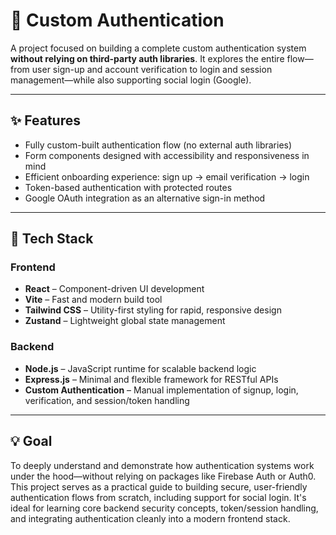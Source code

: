 # 🔐 Custom Authentication

A project focused on building a complete custom authentication system **without relying on third-party auth libraries**. It explores the entire flow—from user sign-up and account verification to login and session management—while also supporting social login (Google).

---

## ✨ Features

- Fully custom-built authentication flow (no external auth libraries)
- Form components designed with accessibility and responsiveness in mind
- Efficient onboarding experience: sign up → email verification → login
- Token-based authentication with protected routes
- Google OAuth integration as an alternative sign-in method

---

## 🔧 Tech Stack

### Frontend

- **React** – Component-driven UI development
- **Vite** – Fast and modern build tool
- **Tailwind CSS** – Utility-first styling for rapid, responsive design
- **Zustand** – Lightweight global state management

### Backend

- **Node.js** – JavaScript runtime for scalable backend logic
- **Express.js** – Minimal and flexible framework for RESTful APIs
- **Custom Authentication** – Manual implementation of signup, login, verification, and session/token handling

---

## 💡 Goal

To deeply understand and demonstrate how authentication systems work under the hood—without relying on packages like Firebase Auth or Auth0. This project serves as a practical guide to building secure, user-friendly authentication flows from scratch, including support for social login. It's ideal for learning core backend security concepts, token/session handling, and integrating authentication cleanly into a modern frontend stack.
